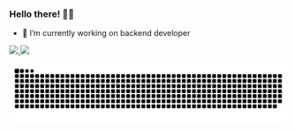 ### Hello there! 👋😄

- 🔭 I’m currently working on backend developer

 <div>
  <a href="https://github.com/VictorAlmeidaFonseca">
  <img height="180em" src="https://github-readme-stats.vercel.app/api?username=VictorAlmeidaFonseca&show_icons=true&theme=dracula&include_all_commits=true&count_private=true"/>
  <img height="180em" src="https://github-readme-stats.vercel.app/api/top-langs/?username=VictorAlmeidaFonseca&layout=compact&langs_count=7&theme=dracula"/>
</div>

  


  ![Snake animation](https://github.com/VictorAlmeidaFonseca/VictorAlmeidaFonseca/blob/output/github-contribution-grid-snake.svg)

